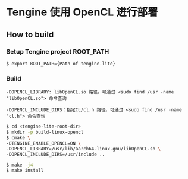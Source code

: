 # Tengine 使用 OpenCL 进行部署

## How to build

### Setup Tengine project ROOT_PATH
```
$ export ROOT_PATH={Path of tengine-lite}
```
### Build

`-DOPENCL_LIBRARY: libOpenCL.so 路径。可通过 <sudo find /usr -name "libOpenCL.so"> 命令查询`

`-DOPENCL_INCLUDE_DIRS：指定CL/cl.h 路径。可通过 <sudo find /usr -name "cl.h"> 命令查询`

```bash
$ cd <tengine-lite-root-dir>
$ mkdir -p build-linux-opencl
$ cmake \
-DTENGINE_ENABLE_OPENCL=ON \
-DOPENCL_LIBRARY=/usr/lib/aarch64-linux-gnu/libOpenCL.so \
-DOPENCL_INCLUDE_DIRS=/usr/include ..

$ make -j4
$ make install
```
